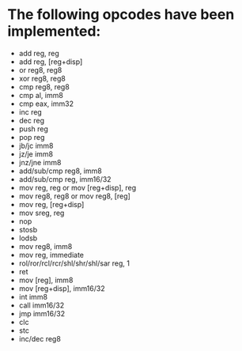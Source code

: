 # The following opcodes have been implemented:
* add reg, reg
* add reg, [reg+disp]
* or reg8, reg8
* xor reg8, reg8
* cmp reg8, reg8
* cmp al, imm8
* cmp eax, imm32
* inc reg
* dec reg
* push reg
* pop reg
* jb/jc imm8
* jz/je imm8
* jnz/jne imm8
* add/sub/cmp reg8, imm8
* add/sub/cmp reg, imm16/32
* mov reg, reg or mov [reg+disp], reg
* mov reg8, reg8 or mov reg8, [reg]
* mov reg, [reg+disp]
* mov sreg, reg
* nop
* stosb
* lodsb
* mov reg8, imm8
* mov reg, immediate
* rol/ror/rcl/rcr/shl/shr/shl/sar reg, 1
* ret
* mov [reg], imm8
* mov [reg+disp], imm16/32
* int imm8
* call imm16/32
* jmp imm16/32
* clc
* stc
* inc/dec reg8